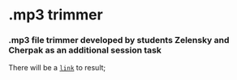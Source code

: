 # .mp3 trimmer

### .mp3 file trimmer developed by students Zelensky and Cherpak as an additional session task

There will be a [`link`](https://github.com/sveltejs/kit/tree/master/packages/create-svelte) to result;
